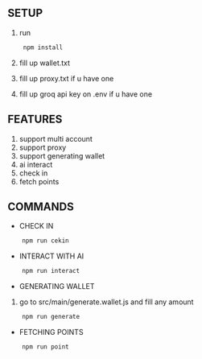 ## SETUP

1. run
   ```bash
    npm install
   ```

3. fill up wallet.txt
4. fill up proxy.txt if u have one
5. fill up groq api key on .env if u have one

## FEATURES

1. support multi account
2. support proxy
3. support generating wallet
4. ai interact
5. check in
6. fetch points

## COMMANDS

- CHECK IN

```bash
    npm run cekin
```

- INTERACT WITH AI

```bash
    npm run interact
```

- GENERATING WALLET

1. go to src/main/generate.wallet.js and fill any amount

```bash
    npm run generate
```

- FETCHING POINTS

```bash
    npm run point
```
